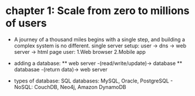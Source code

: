 # chapter 1: Scale from zero to millions of users
* A journey of a thousand miles begins with a single step, and building a complex system is no different.
single server setup: user -> dns -> web server -> html page
user: 1.Web browser 2.Mobile app

* adding a database:
** web server -(read/write/update)-> database 
** databasae -(return data)-> web server

* types of database: SQL databases: MySQL, Oracle, PostgreSQL - NoSQL: CouchDB, Neo4j, Amazon DynamoDB

